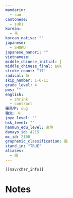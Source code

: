 ```yaml
---
mandarin:
  - suō
cantonese:
  - suk1
korean:
  - 축
korean_native: ""
japanese:
  - SHUKU
japanese_nanori: ""
vietnamese:
middle_chinese_initial: ʃ
middle_chinese_final: ɨuk
stroke_count: "17"
radical: 糸
skip_number: 1-6-11
grade_level: 4
pos: ""
english:
  - shrink
  - contract
羅馬字: sug
韓文: 숙
joyo_level: ""
hsk_level: ""
hanmun_edu_level: 高等
danayo_id: 4215
mc_id: 2100
graphemic_classification: 宿
stand_in: "TRUE"
aliases:
  - 缩
---
```

```meta-bind-embed
[[nav/char_info]]
```

# Notes
